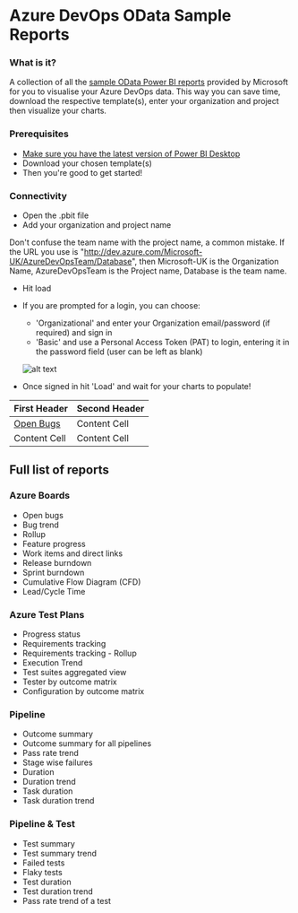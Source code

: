 # Azure DevOps OData Sample Reports
### What is it?
A collection of all the [sample OData Power BI reports](https://docs.microsoft.com/en-us/azure/devops/report/powerbi/sample-odata-overview?view=azure-devops) provided by Microsoft for you to visualise your Azure DevOps data. This way you can save time, download the respective template(s), enter your organization and project then visualize your charts. 

### Prerequisites
* [Make sure you have the latest version of Power BI Desktop](https://aka.ms/pbiSingleInstaller)
* Download your chosen template(s)
* Then you're good to get started!

### Connectivity
* Open the .pbit file
* Add your organization and project name

Don't confuse the team name with the project name, a common mistake. If the URL you use is "http://dev.azure.com/Microsoft-UK/AzureDevOpsTeam/Database", then Microsoft-UK is the Organization Name, AzureDevOpsTeam is the Project name, Database is the team name.

* Hit load 
* If you are prompted for a login, you can choose:
  - 'Organizational' and enter your Organization email/password (if required) and sign in
  - 'Basic' and use a Personal Access Token (PAT) to login, entering it in the password field (user can be left as blank)

  ![alt text](https://docs.microsoft.com/en-us/azure/devops/report/powerbi/media/authentication-7.png?view=azure-devops)

* Once signed in hit 'Load' and wait for your charts to populate!

| First Header  | Second Header |
| ------------- | ------------- |
| [Open Bugs](www.google.com)  | Content Cell  |
| Content Cell  | Content Cell  |

## Full list of reports
### Azure Boards
* Open bugs
* Bug trend
* Rollup
* Feature progress
* Work items and direct links
* Release burndown
* Sprint burndown
* Cumulative Flow Diagram (CFD)
* Lead/Cycle Time

### Azure Test Plans
* Progress status
* Requirements tracking
* Requirements tracking - Rollup
* Execution Trend
* Test suites aggregated view
* Tester by outcome matrix
* Configuration by outcome matrix

### Pipeline
* Outcome summary
* Outcome summary for all pipelines
* Pass rate trend
* Stage wise failures
* Duration
* Duration trend
* Task duration
* Task duration trend

### Pipeline & Test
* Test summary
* Test summary trend
* Failed tests
* Flaky tests
* Test duration
* Test duration trend
* Pass rate trend of a test
